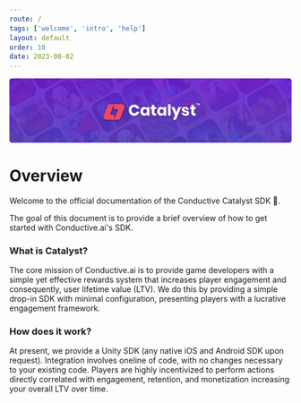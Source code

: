 ```yaml
---
route: /
tags: ['welcome', 'intro', 'help']
layout: default
order: 10
date: 2023-08-02
---
```

![](https://github.com/conductiveai/catalyst-unity-sdk/blob/main/.github/banner.png?raw=true)

# Overview

Welcome to the official documentation of the Conductive Catalyst SDK 👋.

The goal of this document is to provide a brief overview of how to get started with Conductive.ai's SDK.

### What is Catalyst?

The core mission of Conductive.ai is to provide game developers with a simple yet effective rewards system that increases player engagement and consequently, user lifetime value (LTV). We do this by providing a simple drop-in SDK with minimal configuration, presenting players with a lucrative engagement framework.

### How does it work?

At present, we provide a Unity SDK (any native iOS and Android SDK upon request). Integration involves oneline of code, with no changes necessary to your existing code. Players are highly incentivized to perform actions directly correlated with engagement, retention, and monetization increasing your overall LTV over time.

